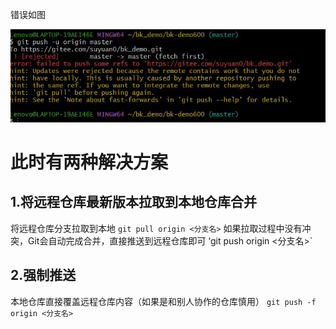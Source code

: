错误如图

![image](https://github.com/helloworl9527/code_learn/blob/main/pictures/questions_1.PNG)

# 此时有两种解决方案
## 1.将远程仓库最新版本拉取到本地仓库合并
将远程仓库分支拉取到本地
`git pull origin <分支名>`
如果拉取过程中没有冲突，Git会自动完成合并，直接推送到远程仓库即可
‘git push origin <分支名>`

## 2.强制推送
本地仓库直接覆盖远程仓库内容（如果是和别人协作的仓库慎用）
`git push -f origin <分支名>`
